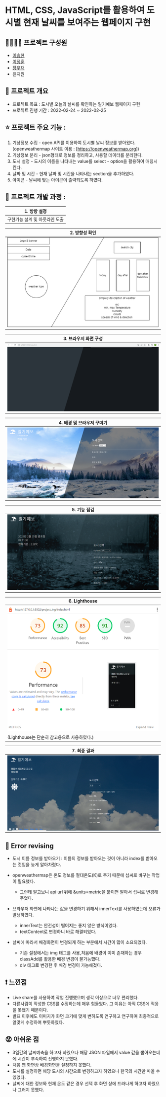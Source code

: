 # HTML, CSS, JavaScript를 활용하여 도시별 현재 날씨를 보여주는 웹페이지 구현
  
## 👨‍👨‍👦‍👦 프로젝트 구성원 
  - [이승현](https://github.com/IlearnML)
  - [이정훈](https://github.com/nnn991)
  - [장우재](https://github.com/WoojaeJang)
  - 윤지원


## 📑 프로젝트 개요
- 프로젝트 목표 : 도시별 오늘의 날씨를 확인하는 일기예보 웹페이지 구현  
- 프로젝트 진행 기간 : 2022-02-24 ~ 2022-02-25  


## ⭐ 프로젝트 주요 기능 :  
1. 기상정보 수집 - open API를 이용하여 도시별 날씨 정보를 받아왔다.  
  (openweathermap 사이트 이용 : [https://openweathermap.org])  
2. 기상정보 분리 - json형태로 정보를 정리하고, 사용할 데이터를 분리한다.  
3. 도시 설정 - 도시의 이름을 나타내는 value를 select - option을 활용하여 매칭시킨다.  
4. 날짜 및 시간 - 현재 날짜 및 시간을 나타내는 section을 추가하였다.  
5. 아이콘 - 날씨에 맞는 아이콘이 출력되도록 하였다.  
  
## 🏃 프로젝트 개발 과정 : 
  
|1. 방향 설정|
|---|
|구현기능 설계 및 아웃라인 도출|


|2. 방향성 확인|
|---|
|![direction](./README_images/01_direction.PNG)|


|3. 브라우저 화면 구성|
|---|
|![layout](./README_images/02_layout.PNG)|


|4. 배경 및 브라우저 꾸미기|
|---|
|![decorate](./README_images/03_decorate.PNG)|


|5. 기능 점검|  
|---|
|![function](./README_images/04_function.PNG)|

 
|6. Lighthouse|
|---|
|![lighthouse](./README_images/05_lighthouse.PNG)
(Lighthouse는 단순히 참고용으로 사용하였다.)|


|7. 최종 결과| 
|---|
|![final](./README_images/06_final.PNG)|
 

## 🔨 Error revising  
- 도시 이름 정보를 받아오기 : 이름의 정보를 받아오는 것이 아니라 index를 받아오는 것임을 늦게 알아차렸다.  
  
- openweathermap은 온도 정보를 절대온도(K)로 주기 때문에 섭씨로 바꾸는 작업이 필요했다.  
  - 그런데 알고보니 api url 뒤에 &units=metric을 붙이면 알아서 섭씨로 변경해 주었다.  
  
- 브라우저 화면에 나타나는 값을 변경하기 위해서 innerText를 사용하였는데 오류가 발생하였다.  
  - innerText는 안전성이 떨어지는 좋지 않은 방식이었다.  
  - textContent로 변경하니 바로 해결되었다.  

- 날씨에 따라서 배경화면이 변경되게 하는 부분에서 시간이 많이 소요되었다.  
  - 기존 설정에서는 img 태그를 사용,처음에 배경이 이미 존재하는 경우 classAdd를 활용한 배경 변경이 불가능했다.
  - div 태그로 변경한 후 배경 변경이 가능해졌다.  


## ❗ 느낀점
- Live share를 사용하여 작업 진행했으며 생각 이상으로 너무 편리했다.
- 다른사람이 작성한 CSS를 수정하는데 매우 힘들었다. 그 이유는 아직 CSS에 적응을 못했기 때문이다.
- 발표 이후에도 이미지가 화면 크기에 맞게 변하도록 연구하고 연구하여 최종적으로 알맞게 수정하여 뿌듯하였다.


## 😟 아쉬운 점
- 3일간의 날씨예측을 하고자 하였으나 해당 JSON 파일에서 value 값을 뽑아오는데에 시간이 부족하여 진행하지 못했다.
- 처음 웹 화면상 배경화면을 설정하지 못했다.
- 도시를 설정하면 해당 도시의 시간으로 변경하고자 하였으나 한국의 시간만 따올 수 있었다.
- 날씨에 대한 정보와 현재 온도 같은 경우 선택 후 화면 상에 드러나게 하고자 하였으나 그러지 못했다.

